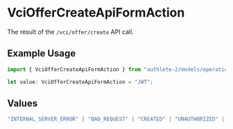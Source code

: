 # VciOfferCreateApiFormAction

The result of the `/vci/offer/create` API call.

## Example Usage

```typescript
import { VciOfferCreateApiFormAction } from "authlete-2/models/operations";

let value: VciOfferCreateApiFormAction = "JWT";
```

## Values

```typescript
"INTERNAL_SERVER_ERROR" | "BAD_REQUEST" | "CREATED" | "UNAUTHORIZED" | "FORBIDDEN" | "JSON" | "JWT" | "OK"
```